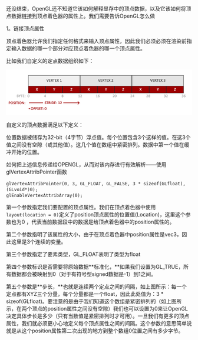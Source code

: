 还没结束，OpenGL还不知道它该如何解释显存中的顶点数据，以及它该如何将顶点数据链接到顶点着色器的属性上。我们需要告诉OpenGL怎么做

1。链接顶点属性

顶点着色器允许我们指定任何格式来输入顶点属性，因此我们必须必须在渲染前指定输入数据的哪一个部分对应顶点着色器的哪一个顶点属性。

比如我们自定义的定点数据组织如下：

![](/OPENGL/images/vertex_attribute_pointer.png)

自定义的顶点数据满足以下定义：

位置数据被储存为32-bit（4字节）浮点值。每个位置包含3个这样的值。在这3个值之间没有空隙（或其他值）。这几个值在数组中紧密排列。数据中第一个值在缓冲开始的位置。

如何把上述信息传递给OPENGL，从而对该内存进行有效解析——使用glVertexAttribPointer函数

```
glVertexAttribPointer(0, 3, GL_FLOAT, GL_FALSE, 3 * sizeof(GLfloat), (GLvoid*)0);
glEnableVertexAttribArray(0);
```

第一个参数指定我们要配置的顶点属性。我们在顶点着色器中使用`layout(location = 0)`定义了position顶点属性的位置值\(Location\)，这里这个参数也为0 ，代表当前数据段中的数据是给顶点着色器中的position属性的。

第二个参数指明了该属性的大小，由于在顶点着色器中position属性是vec3，因此这里是3个连续的变量。

第三个参数指定了要素类型，GL\_FLOAT表明了类型为float

第四个参数标识是否需要将原始数据**标准化，**如果我们设置为GL\_TRUE，所有数据都会被映射到0（对于有符号型signed数据是-1）到1之间。

第五个参数是**步长，**也就是连续两个定点之间的间隔，如上图所示：每一个定点都有XYZ三个分量，每个分量都是一个float，因此此处值为：3 \* sizeof\(GLfloat\)。要注意的是由于我们知道这个数组是紧密排列的（如上图所示，在两个顶点的position属性之间没有空隙）我们也可以设置为0来让OpenGL决定具体步长是多少（只有当数值是紧密排列时才可用）。一旦我们有更多的顶点属性，我们就必须更小心地定义每个顶点属性之间的间隔。这个参数的意思简单说就是从这个position属性第二次出现的地方到整个数组0位置之间有多少字节。

